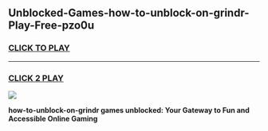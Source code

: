 
## Unblocked-Games-how-to-unblock-on-grindr-Play-Free-pzo0u
<h3>
<a href="https://premium76.site?title=how-to-unblock-on-grindr&ref=18A1">CLICK TO PLAY</a></h3>
<hr>

<h3>
<a href="https://premium76.site?title=how-to-unblock-on-grindr&ref=18A1">CLICK 2 PLAY</a>
  
</h3>

<a href="https://premium76.site?title=how-to-unblock-on-grindr&ref=18A1"><img src="https://clearcache.store/games.png"></a>


**how-to-unblock-on-grindr games unblocked: Your Gateway to Fun and Accessible Online Gaming**
